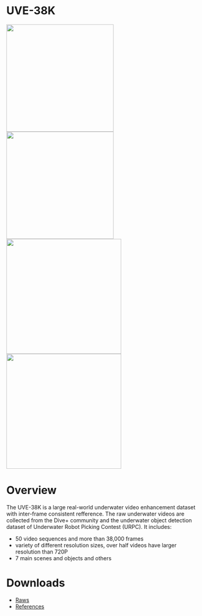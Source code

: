 # UVE-38K

<img src="./imgs/G0024172-raw.gif" width="280"> <img src="./imgs/G0024172-ref.gif" width="280">
<img src="./imgs/Mobula15-raw.gif" width="300"> <img src="./imgs/Mobula15-ref.gif" width="300">

# Overview

The UVE-38K is a large real-world underwater video enhancement dataset with inter-frame consistent refference. The raw underwater videos are collected from the Dive+ community and the underwater object detection dataset of Underwater Robot Picking Contest (URPC). It includes:

- 50 video sequences and more than 38,000 frames
- variety of different resolution sizes, over half videos have larger resolution than 720P
- 7 main scenes and objects and others

# Downloads

- [Raws]()
- [References]()





